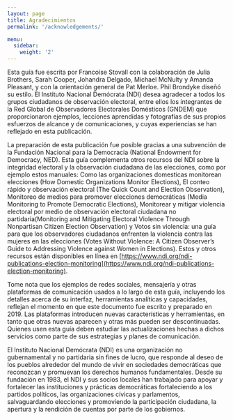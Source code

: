 ```yaml
---
layout: page
title: Agradecimientos
permalink: '/acknowledgements/'

menu:
  sidebar:
    weight: '2'
---
```


Esta guía fue escrita por Francoise Stovall con la colaboración de Julia Brothers, Sarah Cooper, Johandra Delgado, Michael McNulty y Amanda Pleasant, y con la orientación general de Pat Merloe. Phil Brondyke diseñó su estilo. El Instituto Nacional Demócrata (NDI) desea agradecer a todos los grupos ciudadanos de observación electoral, entre ellos los integrantes de la Red Global de Observadores Electorales Domésticos (GNDEM) que proporcionaron ejemplos, lecciones aprendidas y fotografías de sus propios esfuerzos de alcance y de comunicaciones, y cuyas experiencias se han reflejado en esta publicación.

La preparación de esta publicación fue posible gracias a una subvención de la Fundación Nacional para la Democracia (National Endowment for Democracy, NED). Esta guía complementa otros recursos del NDI sobre la integridad electoral y la observación ciudadana de las elecciones, como por ejemplo estos manuales: Como las organizaciones domesticas monitorean elecciones (How Domestic Organizations Monitor Elections), El conteo rápido y observación electoral (The Quick Count and Election Observation), Monitoreo de medios para promover elecciones democráticas (Media Monitoring to Promote Democratic Elections), Monitorear y mitigar violencia electoral por medio de observación electoral ciudadana no partidaria(Monitoring and Mitigating Electoral Violence Through Nonpartisan Citizen Election Observation) y Votos sin violencia: una guía para que los observadores ciudadanos enfrenten la violencia contra las mujeres en las elecciones (Votes Without Violence: A Citizen Observer’s Guide to Addressing Violence against Women in Elections). Estos y otros recursos están disponibles en línea en [https://www.ndi.org/ndi-publications-election-monitoring](https://www.ndi.org/ndi-publications-election-monitoring).

Tome nota que los ejemplos de redes sociales, mensajería y otras plataformas de comunicación usados a lo largo de esta guía, incluyendo los detalles acerca de su interfaz, herramientas analíticas y capacidades, reflejan el momento en que este documento fue escrito y preparado en 2019. Las plataformas introducen nuevas características y herramientas, en tanto que otras nuevas aparecen y otras más pueden ser descontinuadas. Quienes usen esta guía deben estudiar las actualizaciones hechas a dichos servicios como parte de sus estrategias y planes de comunicación.

El Instituto Nacional Demócrata (NDI) es una organización no gubernamental y no partidaria sin fines de lucro, que responde al deseo de los pueblos alrededor del mundo de vivir en sociedades democráticas que reconozcan y promuevan los derechos humanos fundamentales. Desde su fundación en 1983, el NDI y sus socios locales han trabajado para apoyar y fortalecer las instituciones y prácticas democráticas fortaleciendo a los partidos políticos, las organizaciones cívicas y parlamentos, salvaguardando elecciones y promoviendo la participación ciudadana, la apertura y la rendición de cuentas por parte de los gobiernos.
